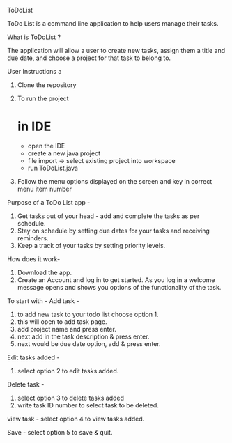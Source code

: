 ToDoList

ToDo List is a command line application to help users manage their tasks.

What is ToDoList ?

The application will allow a user to create new tasks, assign them a title and due date, and choose a project for that task to belong to.


User Instructions
a
1. Clone the repository
2. To run the project 

	in IDE
	======
	- open the IDE
	- create a new java project
	- file import -> select existing project into workspace
	- run ToDoList.java 
	
3. Follow the menu options displayed on the screen and key in correct menu item number

 
Purpose of a ToDo List app -

1. Get tasks out of your head - add and complete the tasks as per schedule. 
2. Stay on schedule by setting due dates for your tasks and receiving reminders. 
3. Keep a track of your tasks by setting priority levels.

How does it work-

1. Download the app. 
2. Create an Account and log in to get started. 
As you log in a welcome message opens and shows you options of the functionality of the task. 

To start with -
Add task -
  1. to add new task to your  todo list choose option 1. 
  2. this will open to add task page.
  3. add project name and press enter.
  4. next add in the task description & press enter.
  5. next would be due date option, add & press enter.
  
Edit tasks added -
  1. select option 2 to edit tasks added.
  
Delete task -
  1. select option 3 to delete tasks added 
  2. write task ID number to select task to be deleted.
  
view task -
  select option 4 to view tasks added.
  
Save -
  select option 5 to save & quit.      
  
  
  
  

